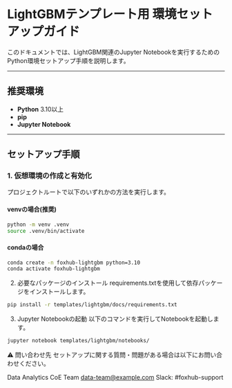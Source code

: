 
# LightGBMテンプレート用 環境セットアップガイド

このドキュメントでは、LightGBM関連のJupyter Notebookを実行するためのPython環境セットアップ手順を説明します。

---

## 推奨環境

- **Python** 3.10以上
- **pip**
- **Jupyter Notebook**

---

## セットアップ手順

### 1. 仮想環境の作成と有効化

プロジェクトルートで以下のいずれかの方法を実行します。

#### venvの場合(推奨)

```bash
python -m venv .venv
source .venv/bin/activate
```

#### condaの場合
```bash
conda create -n foxhub-lightgbm python=3.10
conda activate foxhub-lightgbm
```

2. 必要なパッケージのインストール
requirements.txtを使用して依存パッケージをインストールします。

```bash
pip install -r templates/lightgbm/docs/requirements.txt
```

3. Jupyter Notebookの起動
以下のコマンドを実行してNotebookを起動します。

```bash
jupyter notebook templates/lightgbm/notebooks/
```

⚠️ 問い合わせ先
セットアップに関する質問・問題がある場合は以下にお問い合わせください。

Data Analytics CoE Team
data-team@example.com
Slack: #foxhub-support